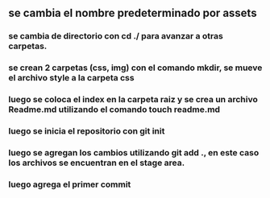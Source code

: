 ## se cambia el nombre predeterminado por assets

### se cambia de directorio con cd ./ para avanzar a otras carpetas.

### se crean 2 carpetas (css, img) con el comando mkdir, se mueve el archivo style a la carpeta css

### luego se coloca el index en la carpeta raiz y se crea un archivo Readme.md utilizando  el comando touch readme.md

### luego se inicia el repositorio con git init  

### luego se agregan los cambios utilizando git add ., en este caso los archivos se encuentran en el stage area.

### luego agrega el primer commit